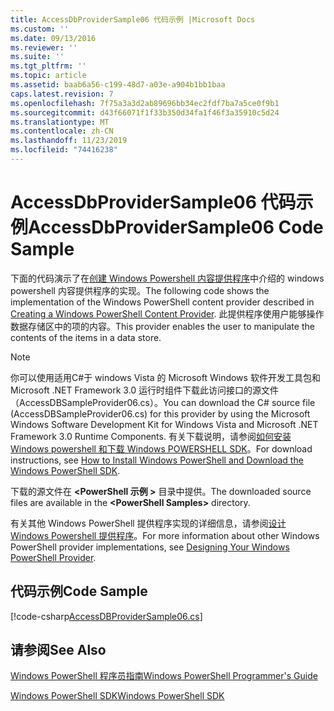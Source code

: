 ```yaml
---
title: AccessDbProviderSample06 代码示例 |Microsoft Docs
ms.custom: ''
ms.date: 09/13/2016
ms.reviewer: ''
ms.suite: ''
ms.tgt_pltfrm: ''
ms.topic: article
ms.assetid: baab6a56-c199-48d7-a03e-a904b1bb1baa
caps.latest.revision: 7
ms.openlocfilehash: 7f75a3a3d2ab89696bb34ec2fdf7ba7a5ce0f9b1
ms.sourcegitcommit: d43f66071f1f33b350d34fa1f46f3a35910c5d24
ms.translationtype: MT
ms.contentlocale: zh-CN
ms.lasthandoff: 11/23/2019
ms.locfileid: "74416238"
---
```

# <a name="accessdbprovidersample06-code-sample"></a><span data-ttu-id="be3fc-102">AccessDbProviderSample06 代码示例</span><span class="sxs-lookup"><span data-stu-id="be3fc-102">AccessDbProviderSample06 Code Sample</span></span>

<span data-ttu-id="be3fc-103">下面的代码演示了在[创建 Windows Powershell 内容提供程序](./creating-a-windows-powershell-content-provider.md)中介绍的 windows powershell 内容提供程序的实现。</span><span class="sxs-lookup"><span data-stu-id="be3fc-103">The following code shows the implementation of the Windows PowerShell content provider described in [Creating a Windows PowerShell Content Provider](./creating-a-windows-powershell-content-provider.md).</span></span> <span data-ttu-id="be3fc-104">此提供程序使用户能够操作数据存储区中的项的内容。</span><span class="sxs-lookup"><span data-stu-id="be3fc-104">This provider enables the user to manipulate the contents of the items in a data store.</span></span>

> [!NOTE]
> <span data-ttu-id="be3fc-105">你可以使用适用C#于 windows Vista 的 Microsoft Windows 软件开发工具包和 Microsoft .NET Framework 3.0 运行时组件下载此访问接口的源文件（AccessDBSampleProvider06.cs）。</span><span class="sxs-lookup"><span data-stu-id="be3fc-105">You can download the C# source file (AccessDBSampleProvider06.cs) for this provider by using the Microsoft Windows Software Development Kit for Windows Vista and Microsoft .NET Framework 3.0 Runtime Components.</span></span> <span data-ttu-id="be3fc-106">有关下载说明，请参阅[如何安装 Windows powershell 和下载 Windows POWERSHELL SDK](/powershell/scripting/developer/installing-the-windows-powershell-sdk)。</span><span class="sxs-lookup"><span data-stu-id="be3fc-106">For download instructions, see [How to Install Windows PowerShell and Download the Windows PowerShell SDK](/powershell/scripting/developer/installing-the-windows-powershell-sdk).</span></span>
>
> <span data-ttu-id="be3fc-107">下载的源文件在 **\<PowerShell 示例 >** 目录中提供。</span><span class="sxs-lookup"><span data-stu-id="be3fc-107">The downloaded source files are available in the **\<PowerShell Samples>** directory.</span></span>
>
> <span data-ttu-id="be3fc-108">有关其他 Windows PowerShell 提供程序实现的详细信息，请参阅[设计 Windows Powershell 提供程序](./designing-your-windows-powershell-provider.md)。</span><span class="sxs-lookup"><span data-stu-id="be3fc-108">For more information about other Windows PowerShell provider implementations, see [Designing Your Windows PowerShell Provider](./designing-your-windows-powershell-provider.md).</span></span>

## <a name="code-sample"></a><span data-ttu-id="be3fc-109">代码示例</span><span class="sxs-lookup"><span data-stu-id="be3fc-109">Code Sample</span></span>

[!code-csharp[AccessDBProviderSample06.cs](../../../../powershell-sdk-samples/SDK-2.0/csharp/AccessDBProviderSample06/AccessDBProviderSample06.cs#L11-L2399 "AccessDBProviderSample06.cs")]

## <a name="see-also"></a><span data-ttu-id="be3fc-110">请参阅</span><span class="sxs-lookup"><span data-stu-id="be3fc-110">See Also</span></span>

[<span data-ttu-id="be3fc-111">Windows PowerShell 程序员指南</span><span class="sxs-lookup"><span data-stu-id="be3fc-111">Windows PowerShell Programmer's Guide</span></span>](./windows-powershell-programmer-s-guide.md)

[<span data-ttu-id="be3fc-112">Windows PowerShell SDK</span><span class="sxs-lookup"><span data-stu-id="be3fc-112">Windows PowerShell SDK</span></span>](../windows-powershell-reference.md)
